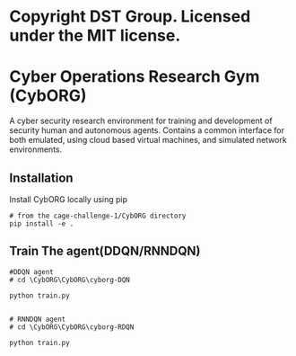 # Copyright DST Group. Licensed under the MIT license.

# Cyber Operations Research Gym (CybORG)

A cyber security research environment for training and development of security human and autonomous agents. Contains a common interface for both emulated, using cloud based virtual machines, and simulated network environments.

## Installation

Install CybORG locally using pip

```
# from the cage-challenge-1/CybORG directory
pip install -e .
```
## Train The agent(DDQN/RNNDQN)

```
#DDQN agent 
# cd \CybORG\CybORG\cyborg-DQN

python train.py


# RNNDQN agent
# cd \CybORG\CybORG\cyborg-RDQN

python train.py
```

